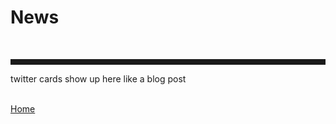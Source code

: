 <div class="container">
<div class="blurb">
<h1>News</h1>
<br><hr style="height:9px;color:#84949B">
  
twitter cards show up here like a blog post <br><br>
  
  <a href="../">Home</a>


